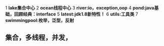 1 **lake集合中心**
2 **ocean线程中心**
3 **river:io，exception,oop**
4 **pond:java基础，回顾经典：interface**
5 **latest:jdk1.8新特性！**
6 **utils:工具类**
7 **swimmingpool:枚举，泛型，反射**


## 集合，多线程，并发，